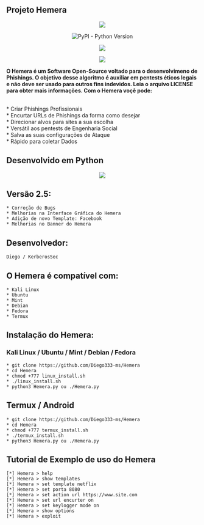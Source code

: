 ## Projeto Hemera

<p align="center"><img src="https://i.imgur.com/bQI1tgJ.png"></p>
<p align="center"><img alt="PyPI - Python Version" src="https://img.shields.io/pypi/pyversions/c"></p>
<p align="center"><img src="https://img.shields.io/badge/Hemera-Phishing-blueviolet"></p>
<p align="center"><img src="https://img.shields.io/badge/Vers%C3%A3o-2.5-brightgreen"></p>

<p><strong>O Hemera é um Software Open-Source voltado para o desenvolvimeno de Phishings. O objetivo desse algoritmo é auxiliar em pentests éticos legais e não deve ser usado para outros fins indevidos. Leia o arquivo LICENSE para obter mais informações. Com o Hemera voçê pode:</strong></p>

<br>
* Criar Phishings Profissionais
<br>
* Encurtar URLs de Phishings da forma como desejar
<br>
* Direcionar alvos para sites a sua escolha
<br>
* Versátil aos pentests de Engenharia Social
<br>
* Salva as suas configurações de Ataque
<br>
* Rápido para coletar Dados

## Desenvolvido em Python

<p align="center"><img src="https://upload.wikimedia.org/wikipedia/commons/thumb/f/f8/Python_logo_and_wordmark.svg/1024px-Python_logo_and_wordmark.svg.png"></p>

## Versão 2.5:
```
* Correção de Bugs
* Melhorias na Interface Gráfica do Hemera
* Adição de novo Template: Facebook
* Melhorias no Banner do Hemera
```
## Desenvolvedor:

```
Diego / KerberosSec
```

## O Hemera é compatível com:

```
* Kali Linux
* Ubuntu
* Mint
* Debian
* Fedora
* Termux
```

## Instalação do Hemera:

### Kali Linux / Ubuntu / Mint / Debian / Fedora

```
* git clone https://github.com/Diego333-ms/Hemera
* cd Hemera
* chmod +777 linux_install.sh
* ./linux_install.sh
* python3 Hemera.py ou ./Hemera.py
```

## Termux / Android

```
* git clone https://github.com/Diego333-ms/Hemera
* cd Hemera
* chmod +777 termux_install.sh
* ./termux_install.sh
* python3 Hemera.py ou ./Hemera.py
```
## Tutorial de Exemplo de uso do Hemera

```
[*] Hemera > help
[*] Hemera > show templates
[*] Hemera > set template netflix
[*] Hemera > set porta 8080
[*] Hemera > set action url https://www.site.com
[*] Hemera > set url encurter on
[*] Hemera > set keylogger mode on
[*] Hemera > show options
[*] Hemera > exploit
```
